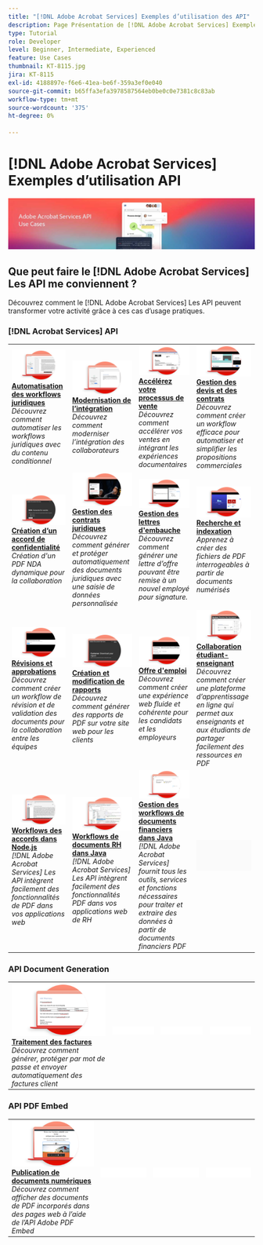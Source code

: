 ```yaml
---
title: "[!DNL Adobe Acrobat Services] Exemples d’utilisation des API"
description: Page Présentation de [!DNL Adobe Acrobat Services] Exemples d’utilisation API
type: Tutorial
role: Developer
level: Beginner, Intermediate, Experienced
feature: Use Cases
thumbnail: KT-8115.jpg
jira: KT-8115
exl-id: 4188897e-f6e6-41ea-be6f-359a3ef0e040
source-git-commit: b65ffa3efa3978587564eb0be0c0e7381c8c83ab
workflow-type: tm+mt
source-wordcount: '375'
ht-degree: 0%

---
```


# [!DNL Adobe Acrobat Services] Exemples d’utilisation API

![[!DNL Acrobat Services] Bannière Cas d’usage API](../assets/usecaseshero.jpg)

## Que peut faire le [!DNL Adobe Acrobat Services] Les API me conviennent ?

Découvrez comment le [!DNL Adobe Acrobat Services] Les API peuvent transformer votre activité grâce à ces cas d’usage pratiques.

### [!DNL Acrobat Services] API

<table style="table-layout:fixed">
<tr>
  <td>
    <a href="automatelegalworkflows.md">
      <img alt="Automatisation des workflows juridiques" src="assets/automatelegal_thumb.png" />
    </a>
    <div>
    <a href="automatelegalworkflows.md"><strong>Automatisation des workflows juridiques</strong></a>
    </div>
    <em>Découvrez comment automatiser les workflows juridiques avec du contenu conditionnel</em>
    <br>
  </td>
  <td>
      <a href="employeeonboarding.md">
        <img alt="Modernisation de l’intégration" src="assets/employee_thumb.png" />
      </a>
      <div>
      <a href="employeeonboarding.md"><strong>Modernisation de l’intégration</strong></a>
      </div>
      <em>Découvrez comment moderniser l’intégration des collaborateurs</em>
      <br>
  </td>
  <td>
      <a href="acceleratesales.md">
        <img alt="Accélérez votre processus de vente" src="assets/accsales_thumb.png" />
      </a>
      <div>
      <a href="acceleratesales.md"><strong>Accélérez votre processus de vente</strong></a>
      </div>
      <em>Découvrez comment accélérer vos ventes en intégrant les expériences documentaires</em>
      <br>
    </td>
    <td>
      <a href="sales.md">
        <img alt="Gestion des devis et des contrats" src="assets/sales_thumb.png" />
      </a>
      <div>
      <a href="sales.md"><strong>Gestion des devis et des contrats</strong></a>
      </div>
      <em>Découvrez comment créer un workflow efficace pour automatiser et simplifier les propositions commerciales</em>
      <br>
    </td>
</tr>
<tr>
  <td>
    <a href="nda.md">
      <img alt="Création d’un accord de confidentialité" src="assets/nda_thumb.png" />
    </a>
    <div>
    <a href="nda.md"><strong>Création d’un accord de confidentialité</strong></a>
    </div>
    <em>Création d'un PDF NDA dynamique pour la collaboration</em>
    <br>
  </td>
  <td>
    <a href="legal.md">
      <img alt="Gestion des contrats juridiques" src="assets/legal_thumb.png" />
    </a>
    <div>
    <a href="legal.md"><strong>Gestion des contrats juridiques</strong></a>
    </div>
    <em>Découvrez comment générer et protéger automatiquement des documents juridiques avec une saisie de données personnalisée</em>
    <br>
  </td>
  <td>
    <a href="offer.md">
      <img alt="Gestion des lettres d&apos;embauche" src="assets/offer_thumb.png" />
    </a>
    <div>
    <a href="offer.md"><strong>Gestion des lettres d'embauche</strong></a>
    </div>
    <em>Découvrez comment générer une lettre d’offre pouvant être remise à un nouvel employé pour signature.</em>
    <br>
  </td>
  <td>
    <a href="searching.md">
      <img alt="Recherche et indexation" src="assets/searching_thumb.png" />
    </a>
    <div>
    <a href="searching.md"><strong>Recherche et indexation</strong></a>
    </div>
    <em>Apprenez à créer des fichiers de PDF interrogeables à partir de documents numérisés</em>
    <br>
  </td>
</tr>
<tr>
  <td>
    <a href="reviews.md">
      <img alt="Révisions et approbations" src="assets/reviews_thumb.png" />
    </a>
    <div>
    <a href="reviews.md"><strong>Révisions et approbations</strong></a>
    </div>
    <em>Découvrez comment créer un workflow de révision et de validation des documents pour la collaboration entre les équipes</em>
    <br>
  </td>
  <td>
    <a href="reportcreation.md">
      <img alt="Création et modification de rapports" src="assets/report_thumb.png" />
    </a>
    <div>
    <a href="reportcreation.md"><strong>Création et modification de rapports</strong></a>
    </div>
    <em>Découvrez comment générer des rapports de PDF sur votre site web pour les clients</em>
    <br>
  </td>
  <td>
    <a href="jobposting.md">
      <img alt="Offre d&apos;emploi" src="assets/job_thumb.png" />
    </a>
    <div>
    <a href="jobposting.md"><strong>Offre d'emploi</strong></a>
    </div>
    <em>Découvrez comment créer une expérience web fluide et cohérente pour les candidats et les employeurs</em>
    <br>
  </td>
  <td>
    <a href="educationcollab.md">
      <img alt="Collaboration étudiant-enseignant" src="assets/edu_thumb.png" />
    </a>
    <div>
    <a href="educationcollab.md"><strong>Collaboration étudiant-enseignant</strong></a>
    </div>
    <em>Découvrez comment créer une plateforme d’apprentissage en ligne qui permet aux enseignants et aux étudiants de partager facilement des ressources en PDF</em>
    <br>
  </td>
</tr>
<tr>
  <td>
    <a href="AgreementWorkflowsNodejs.md">
      <img alt="Workflows des accords dans Node.js" src="assets/AWNjs_thumb.png" />
    </a>
    <div>
    <a href="AgreementWorkflowsNodejs.md"><strong>Workflows des accords dans Node.js</strong></a>
    </div>
    <em>[!DNL Adobe Acrobat Services] Les API intègrent facilement des fonctionnalités de PDF dans vos applications web</em>
    <br>
  </td>
  <td>
    <a href="HRAgreementWorkflowsJava.md">
      <img alt="Workflows de documents RH dans Java" src="assets/HRWJ_thumb.png" />
    </a>
    <div>
    <a href="HRAgreementWorkflowsJava.md"><strong>Workflows de documents RH dans Java</strong></a>
    </div>
    <em>[!DNL Adobe Acrobat Services] Les API intègrent facilement des fonctionnalités PDF dans vos applications web de RH</em>
    <br>
  </td>
  <td>
    <a href="FinanceWorkflowsJava.md">
      <img alt="Gestion des workflows de documents financiers dans Java" src="assets/FAWJ_thumb.png" />
    </a>
    <div>
    <a href="FinanceWorkflowsJava.md"><strong>Gestion des workflows de documents financiers dans Java</strong></a>
    </div>
    <em>[!DNL Adobe Acrobat Services] fournit tous les outils, services et fonctions nécessaires pour traiter et extraire des données à partir de documents financiers PDF</em>
    <br>
  </td>
  <td>
    <img alt="Espaceur" src="../assets/GrayBanner_Placeholder.png" />
    <div>
    <br>
  </td>
</tr>
</table>

### API Document Generation

<table style="table-layout:fixed">
<tr>
  <td>
    <a href="invoices.md">
      <img alt="Traitement des factures" src="assets/invoices_thumb.png" />
    </a>
    <div>
    <a href="invoices.md"><strong>Traitement des factures</strong></a>
    </div>
    <em>Découvrez comment générer, protéger par mot de passe et envoyer automatiquement des factures client</em>
    <br>
  </td>
  <td>
    <img alt="Espaceur" src="../assets/WhiteBanner_Placeholder.png" />
    <div>
    <br>
  </td>
  <td>
    <img alt="Espaceur" src="../assets/WhiteBanner_Placeholder.png" />
    <div>
    <br>
  </td>
  <td>
    <img alt="Espaceur" src="../assets/WhiteBanner_Placeholder.png" />
    <div>
    <br>
  </td>
</tr>
</table>

### API PDF Embed

<table style="table-layout:fixed">
<tr>
   <td>
    <a href="ddppdfembedapi.md">
      <img alt="Publication de documents numériques" src="assets/ddp_thumb.png" />
    </a>
    <div>
    <a href="ddppdfembedapi.md"><strong>Publication de documents numériques</strong></a>
    </div>
    <em>Découvrez comment afficher des documents de PDF incorporés dans des pages web à l’aide de l’API Adobe PDF Embed</em>
    <br>
  </td>
  <td>
    <img alt="Espaceur" src="../assets/WhiteBanner_Placeholder.png" />
    <div>
    <br>
  </td>
  <td>
    <img alt="Espaceur" src="../assets/WhiteBanner_Placeholder.png" />
    <div>
    <br>
  </td>
  <td>
    <img alt="Espaceur" src="../assets/WhiteBanner_Placeholder.png" />
    <div>
    <br>
  </td>
</tr>
</table>